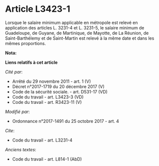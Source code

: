 # Article L3423-1

Lorsque le salaire minimum applicable en métropole est relevé en application des articles L. 3231-4 et L. 3231-5, le salaire
minimum de Guadeloupe, de Guyane, de Martinique, de Mayotte, de La Réunion, de Saint-Barthélemy et de Saint-Martin est relevé
à la même date et dans les mêmes proportions.

**Nota:**



**Liens relatifs à cet article**

_Cité par_:

  - Arrêté du 29 novembre 2011 - art. 1 (V)
  - Décret n°2017-1719 du 20 décembre 2017 (V)
  - Code de la sécurité sociale. - art. D531-17 (VD)
  - Code du travail - art. L3423-3 (VD)
  - Code du travail - art. R3423-11 (V)

_Modifié par_:

  - Ordonnance n°2017-1491 du 25 octobre 2017 - art. 4

_Cite_:

  - Code du travail - art. L3231-4

_Anciens textes_:

  - Code du travail - art. L814-1 (AbD)
